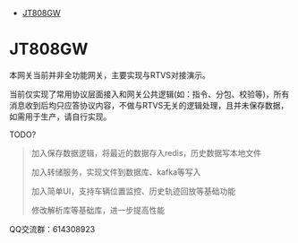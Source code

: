  * [JT808GW](#JT808GW)

# JT808GW
本网关当前并非全功能网关，主要实现与RTVS对接演示。

当前仅实现了常用协议层面接入和网关公共逻辑(如：指令、分包、校验等)，所有消息收到后均只应答协议内容，不做与RTVS无关的逻辑处理，且并未保存数据，如需用于生产，请自行实现。


TODO?
> 加入保存数据逻辑，将最近的数据存入redis，历史数据写本地文件
> 
> 加入转储服务，实现文件到数据库、kafka等写入
> 
> 加入简单UI，支持车辆位置监控、历史轨迹回放等基础功能
> 
> 修改解析库等基础库，进一步提高性能

QQ交流群：614308923
